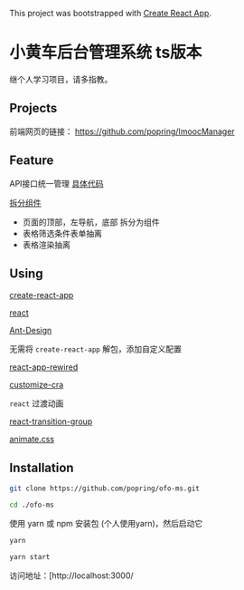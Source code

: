 This project was bootstrapped with [Create React App](https://github.com/facebook/create-react-app).

# 小黄车后台管理系统 ts版本

继个人学习项目，请多指教。

## Projects

前端网页的链接： https://github.com/popring/ImoocManager 

## Feature

API接口统一管理 [具体代码](./src/api/index.js)

[拆分组件](#Components)

- 页面的顶部，左导航，底部 拆分为组件
- 表格筛选条件表单抽离 
- 表格渲染抽离

## Using

[create-react-app](https://www.npmjs.com/package/create-react-app)

[react](https://zh-hans.reactjs.org/)

[Ant-Design](https://ant.design/)





无需将 `create-react-app` 解包，添加自定义配置

[react-app-rewired](https://www.npmjs.com/package/react-app-rewired)

[customize-cra](https://www.npmjs.com/package/customize-cra)



`react` 过渡动画

[react-transition-group](https://reactcommunity.org/react-transition-group/)

[animate.css](https://www.npmjs.com/package/animate.css)



## Installation

```bash
git clone https://github.com/popring/ofo-ms.git

cd ./ofo-ms
```

使用 yarn 或 npm 安装包 (个人使用yarn)，然后启动它

```bash
yarn

yarn start
```

访问地址：[http://localhost:3000/


